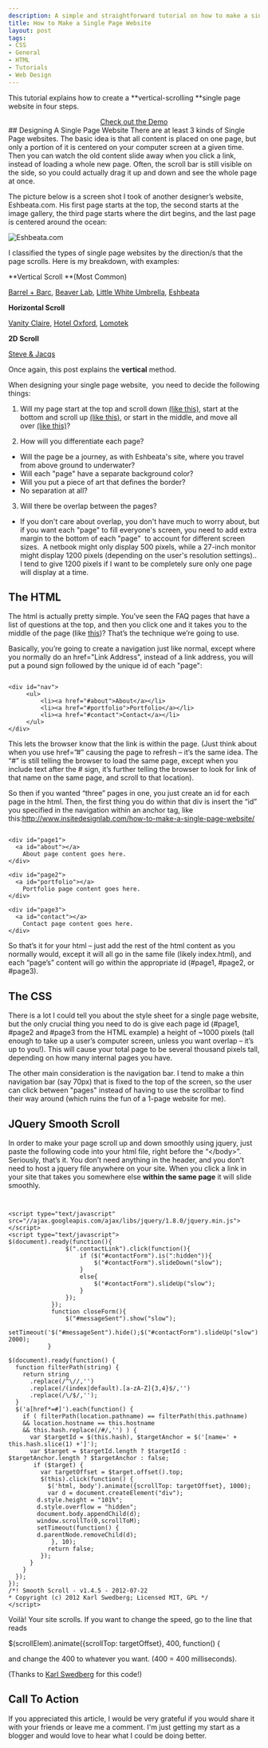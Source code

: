 ```yaml
--- 
description: A simple and straightforward tutorial on how to make a single page website.
title: How to Make a Single Page Website
layout: post
tags: 
- CSS
- General
- HTML
- Tutorials
- Web Design
---
```

This tutorial explains how to create a **vertical-scrolling **single page website in four steps.
<div class="button" style="text-align: center;"><a href="http://www.adventuresinwebdesign.com/samples/anchors/blog" target="_blank">Check out the Demo</a></div>
## Designing A Single Page Website
There are at least 3 kinds of Single Page websites. The basic idea is that all content is placed on one page, but only a portion of it is centered on your computer screen at a given time. Then you can watch the old content slide away when you click a link, instead of loading a whole new page. Often, the scroll bar is still visible on the side, so you could actually drag it up and down and see the whole page at once.

The picture below is a screen shot I took of another designer’s website, Eshbeata.com. His first page starts at the top, the second starts at the image gallery, the third page starts where the dirt begins, and the last page is centered around the ocean:

<div class="img-wrap"><img class="alignnone size-full wp-image-317" title="eshbeata" src="{{ site.url }}/images/eshbeata.jpg" alt="Eshbeata.com" /></div>

I classified the types of single page websites by the direction/s that the page scrolls. Here is my breakdown, with examples:

**Vertical Scroll **(Most Common)

<a title="Barrel + Barc" href="http://www.barrelny.com/24/">Barrel + Barc</a>, <a title="Beaver Lab" href="http://www.beaverlab.com/#chi_siamo_a">Beaver Lab</a>, <a title="Little White Umbrella" href="http://www.leahjuaymah.com/index.php">Little White Umbrella</a>, <a title="Eshbeata" href="http://eshbeata.com/">Eshbeata</a>

**Horizontal Scroll**

<a title="Vanity Claire" href="http://www.vanityclaire.com/">Vanity Claire</a>, <a title="Hotel Oxford" href="http://www.hotel-oxford.ro/en">Hotel Oxford</a>, <a title="Lomotek" href="http://www.lomotek.com/article/home">Lomotek</a>

**2D Scroll**

<a title="Steve &amp; Jacqs" href="http://steveandjacqs.com/">Steve &amp; Jacqs</a>

Once again, this post explains the **vertical** method.

When designing your single page website,  you need to decide the following things:

1. Will my page start at the top and scroll down <a title="Eshbeata.com" href="http://www.eshbeata.com/" target="_blank">(like this)</a>, start at the bottom and scroll up <a title="Adventures in web design" href="http://www.adventuresinwebdesign.com/samples/anchors/#about" target="_blank">(like this)</a>, or start in the middle, and move all over <a title="Beaver Lab" href="http://www.beaverlab.com">(like this)</a>?

2. How will you differentiate each page?
+ Will the page be a journey, as with Eshbeata's site, where you travel from above ground to underwater?
+ Will each "page" have a separate background color?
+ Will you put a piece of art that defines the border?
+ No separation at all?

3. Will there be overlap between the pages?
+ If you don't care about overlap, you don't have much to worry about, but if you want each "page" to fill everyone's screen, you need to add extra margin to the bottom of each "page"  to account for different screen sizes.  A netbook might only display 500 pixels, while a 27-inch monitor might display 1200 pixels (depending on the user's resolution settings).. I tend to give 1200 pixels if I want to be completely sure only one page will display at a time.

## The HTML
The html is actually pretty simple. You’ve seen the FAQ pages that have a list of questions at the top, and then you click one and it takes you to the middle of the page (like <a title="University of Michigan FAQ" href="http://www.law.umich.edu/prospectivestudents/admissions/pages/faq.aspx" target="_blank">this</a>)? That’s the technique we’re going to use.

Basically, you’re going to create a navigation just like normal, except where you normally do an href="Link Address", instead of a link address, you will put a pound sign followed by the unique id of each "page":

<pre rel="HTML"><code lang="xhtml">
&lt;div id="nav">
     &lt;ul>
	     &lt;li>&lt;a href="#about">About&lt;/a>&lt;/li>
	     &lt;li>&lt;a href="#portfolio">Portfolio&lt;/a>&lt;/li>
	     &lt;li>&lt;a href="#contact">Contact&lt;/a>&lt;/li>
     &lt;/ul>
&lt;/div>
</code></pre>

This lets the browser know that the link is within the page. (Just think about when you use href=”#” causing the page to refresh – it’s the same idea. The “#” is still telling the browser to load the same page, except when you include text after the # sign, it’s further telling the browser to look for link of that name on the same page, and scroll to that location).

So then if you wanted “three” pages in one, you just create an id for each page in the html. Then, the first thing you do within that div is insert the “id” you specified in the navigation within an anchor tag, like this:http://www.insitedesignlab.com/how-to-make-a-single-page-website/

<pre rel="HTML"><code lang="xhtml">
&lt;div id="page1">
  &lt;a id="about">&lt;/a>
    About page content goes here.
&lt;/div><!--END page1-->

&lt;div id="page2">
  &lt;a id="portfolio">&lt;/a>
    Portfolio page content goes here.
&lt;/div><!--END page2-->

&lt;div id="page3">
  &lt;a id="contact">&lt;/a>
    Contact page content goes here.
&lt;/div><!--END page3-->
</code></pre>

So that’s it for your html – just add the rest of the html content as you normally would, except it will all go in the same file (likely index.html), and each “page’s” content will go within the appropriate id (#page1, #page2, or #page3).
## The CSS
There is a lot I could tell you about the style sheet for a single page website, but the only crucial thing you need to do is give each page id (#page1, #page2 and #page3 from the HTML example) a height of ~1000 pixels (tall enough to take up a user’s computer screen, unless you want overlap – it’s up to you!). This will cause your total page to be several thousand pixels tall, depending on how many internal pages you have.

The other main consideration is the navigation bar. I tend to make a thin navigation bar (say 70px) that is fixed to the top of the screen, so the user can click between "pages" instead of having to use the scrollbar to find their way around (which ruins the fun of a 1-page website for me).
## JQuery Smooth Scroll
In order to make your page scroll up and down smoothly using jquery, just paste the following code into your html file, right before the “&lt;/body&gt;”. Seriously, that’s it. You don’t need anything in the header, and you don’t need to host a jquery file anywhere on your site. When you click a link in your site that takes you somewhere else **within the same page** it will slide smoothly.

<pre rel="JavaScript"><code>

&lt;script type="text/javascript" src="//ajax.googleapis.com/ajax/libs/jquery/1.8.0/jquery.min.js">&lt;/script>
&lt;script type="text/javascript">
$(document).ready(function(){
                $(".contactLink").click(function(){
                    if ($("#contactForm").is(":hidden")){
                        $("#contactForm").slideDown("slow");
                    }
                    else{
                        $("#contactForm").slideUp("slow");
                    }
                });
            });
            function closeForm(){
                $("#messageSent").show("slow");
                setTimeout('$("#messageSent").hide();$("#contactForm").slideUp("slow")', 2000);
           }

$(document).ready(function() {
  function filterPath(string) {
    return string
      .replace(/^\//,'')
      .replace(/(index|default).[a-zA-Z]{3,4}$/,'')
      .replace(/\/$/,'');
  }
  $('a[href*=#]').each(function() {
    if ( filterPath(location.pathname) == filterPath(this.pathname)
    && location.hostname == this.hostname
    && this.hash.replace(/#/,'') ) {
      var $targetId = $(this.hash), $targetAnchor = $('[name=' + this.hash.slice(1) +']');
      var $target = $targetId.length ? $targetId : $targetAnchor.length ? $targetAnchor : false;
       if ($target) {
         var targetOffset = $target.offset().top;
         $(this).click(function() {
           $('html, body').animate({scrollTop: targetOffset}, 1000);
           var d = document.createElement("div");
		d.style.height = "101%";
		d.style.overflow = "hidden";
		document.body.appendChild(d);
		window.scrollTo(0,scrollToM);
		setTimeout(function() {
		d.parentNode.removeChild(d);
	        }, 10);
           return false;
         });
      }
    }
  });
});
/*! Smooth Scroll - v1.4.5 - 2012-07-22
* Copyright (c) 2012 Karl Swedberg; Licensed MIT, GPL */
&lt;/script>
</code></pre>

Voilà! Your site scrolls. If you want to change the speed, go to the line that reads

$(scrollElem).animate({scrollTop: targetOffset}, 400, function() {

and change the 400 to whatever you want. (400 = 400 milliseconds).

(Thanks to <a href="https://github.com/kswedberg/jquery-smooth-scroll/">Karl Swedberg</a> for this code!)

## Call To Action
If you appreciated this article, I would be very grateful if you would share it with your friends or leave me a comment. I'm just getting my start as a blogger and would love to hear what I could be doing better.
